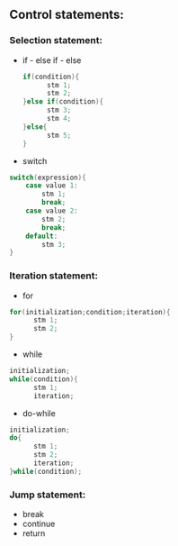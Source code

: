 ## Control statements:
### Selection statement:
* if  -  else if  -  else
  ```java
  if(condition){
        stm 1;
        stm 2;
  }else if(condition){
        stm 3;
        stm 4;
  }else{
        stm 5;
  }
  ```
* switch
```java
switch(expression){
    case value 1:
        stm 1;
        break;
    case value 2:
        stm 2;
        break;
    default:
        stm 3;
}
  ```
### Iteration statement:
* for
```java
for(initialization;condition;iteration){
      stm 1;
      stm 2;
}
```
* while
```java
initialization;
while(condition){
      stm 1;
      iteration;
```
* do-while
```java
initialization;
do{
      stm 1;
      stm 2;
      iteration;
}while(condition);
```
### Jump statement:
* break
* continue
* return
